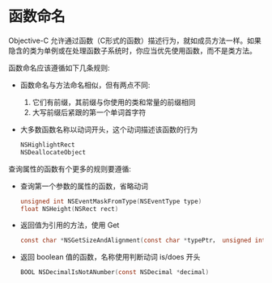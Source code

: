 # 函数命名

Objective-C 允许通过函数（C形式的函数）描述行为，就如成员方法一样。如果隐含的类为单例或在处理函数子系统时，你应当优先使用函数，而不是类方法。

函数命名应该遵循如下几条规则:

* 函数命名与方法命名相似，但有两点不同:

  1. 它们有前缀，其前缀与你使用的类和常量的前缀相同 
  2. 大写前缀后紧跟的第一个单词首字符

* 大多数函数名称以动词开头，这个动词描述该函数的行为

  ```c
  NSHighlightRect
  NSDeallocateObject
  ```

查询属性的函数有个更多的规则要遵循:

* 查询第一个参数的属性的函数，省略动词

  ```c
  unsigned int NSEventMaskFromType(NSEventType type)
  float NSHeight(NSRect rect)
  ```

* 返回值为引用的方法，使用 Get

  ```c
  const char *NSGetSizeAndAlignment(const char *typePtr， unsigned int *sizep， unsigned int *alignp)
  ```

* 返回 boolean 值的函数，名称使用判断动词 is/does 开头 

  ```c
  BOOL NSDecimalIsNotANumber(const NSDecimal *decimal)
  ```

